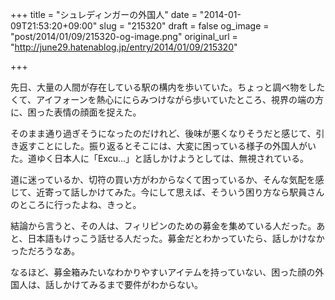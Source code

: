 +++
title = "シュレディンガーの外国人"
date = "2014-01-09T21:53:20+09:00"
slug = "215320"
draft = false
og_image = "post/2014/01/09/215320-og-image.png"
original_url = "http://june29.hatenablog.jp/entry/2014/01/09/215320"

+++

<p>先日、大量の人間が存在している駅の構内を歩いていた。ちょっと調べ物をしたくて、アイフォーンを熱心ににらみつけながら歩いていたところ、視界の端の方に、困った表情の顔面を捉えた。</p>
<p>そのまま通り過ぎそうになったのだけれど、後味が悪くなりそうだと感じて、引き返すことにした。振り返るとそこには、大変に困っている様子の外国人がいた。道ゆく日本人に「Excu...」と話しかけようとしては、無視されている。</p>
<p>道に迷っているか、切符の買い方がわからなくて困っているか、そんな気配を感じて、近寄って話しかけてみた。今にして思えば、そういう困り方なら駅員さんのところに行ったよね、きっと。</p>
<p>結論から言うと、その人は、フィリピンのための募金を集めている人だった。あと、日本語もけっこう話せる人だった。募金だとわかっていたら、話しかけなかっただろうなあ。</p>
<p>なるほど、募金箱みたいなわかりやすいアイテムを持っていない、困った顔の外国人は、話しかけてみるまで要件がわからない。</p>
